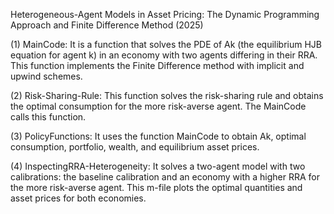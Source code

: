 Heterogeneous-Agent Models in Asset Pricing: The Dynamic Programming Approach and Finite Difference Method (2025)

(1) MainCode: It is a function that solves the PDE of Ak (the equilibrium HJB equation for agent k) in an economy with two agents differing in their RRA. This function implements the Finite Difference method with implicit and upwind schemes.

(2) Risk-Sharing-Rule: This function solves the risk-sharing rule and obtains the optimal consumption for the more risk-averse agent. The MainCode calls this function.  

(3) PolicyFunctions: It uses the function MainCode to obtain Ak, optimal consumption, portfolio, wealth, and equilibrium asset prices.

(4) InspectingRRA-Heterogeneity: It solves a two-agent model with two calibrations: the baseline calibration and an economy with a higher RRA for the more risk-averse agent. This m-file plots the optimal quantities and asset prices for both economies.
